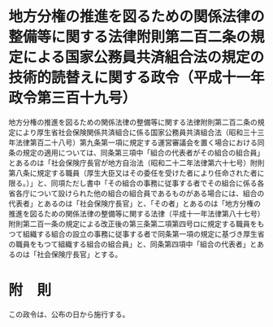 # 地方分権の推進を図るための関係法律の整備等に関する法律附則第二百二条の規定による国家公務員共済組合法の規定の技術的読替えに関する政令（平成十一年政令第三百十九号）
地方分権の推進を図るための関係法律の整備等に関する法律附則第二百二条の規定により厚生省社会保険関係共済組合に係る国家公務員共済組合法（昭和三十三年法律第百二十八号）第九条第一項に規定する運営審議会を置く場合における同条の規定の適用については、同条第三項中「組合の代表者がその組合の組合員」とあるのは「社会保険庁長官が地方自治法（昭和二十二年法律第六十七号）附則第八条に規定する職員（厚生大臣又はその委任を受けた者により任命された者に限る。）」と、同項ただし書中「その組合の事務に従事する者でその組合に係る各省各庁について設けられた他の組合の組合員であるものがある場合には、組合の代表者」とあるのは「社会保険庁長官」と、「その者」とあるのは「地方分権の推進を図るための関係法律の整備等に関する法律（平成十一年法律第八十七号）附則第二百一条の規定による改正後の第三条第二項第四号ロに規定する職員をもつて組織する組合の設立の事務に従事する者で同条第一項の規定に基づき厚生省の職員をもつて組織する組合の組合員」と、同条第四項中「組合の代表者」とあるのは「社会保険庁長官」とする。
# 附　則
この政令は、公布の日から施行する。
